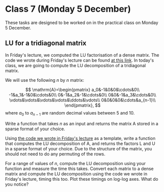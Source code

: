 # Class 7 (Monday 5 December)

These tasks are designed to be worked on in the practical class on Monday 5 December.

## LU for a tridiagonal matrix
In Friday's lecture, we computed the LU factorisation of a dense matrix.
The code we wrote during Friday's lecture can be found [at this link](https://gist.github.com/mscroggs/7c1b4440942fa48fe4a8cab0b9cb4a49).
In today's class, we are going to compute the LU decomposition of a tridiagonal matrix.

We will use the following $n$ by $n$ matrix:

$$
\mathrm{A}=\begin{pmatrix}
a_0&-1&0&0&\cdots&0\\
-1&a_1&-1&0&\cdots&0\\
0&-1&a_2&-1&\cdots&0\\
0&0&-1&a_3&\cdots&0\\
\vdots&\vdots&\vdots&\vdots&\ddots&\vdots\\
0&0&0&0&\cdots&a_{n-1}\\
\end{pmatrix},
$$
where $a_0$ to $a_{n-1}$ are random decimal values between 5 and 10.

Write a function that takes $n$ as an input and returns the matrix $\mathrm{A}$ stored in a sparse format of your choice.

Using [the code we wrote in Friday's lecture](https://gist.github.com/mscroggs/7c1b4440942fa48fe4a8cab0b9cb4a49) as a template,
write a function that computes the LU decomposition of $\mathrm{A}$, and returns the factors $\mathrm{L}$ and $\mathrm{U}$ in a 
sparse format of your choice. Due to the structure of the matrix, you should not need to do any permuting of the rows.

For a range of values of $n$, compute the LU decomposition using your function and measure the time this takes.
Convert each matrix to a dense matrix and compute the LU decomposition using the code we wrote in Friday's lecture, timing
this too.
Plot these timings on log-log axes. What do you notice?

